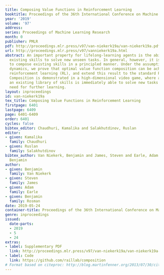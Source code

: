 ```yaml
---
title: Composing Value Functions in Reinforcement Learning
booktitle: Proceedings of the 36th International Conference on Machine Learning
year: '2019'
volume: '97'
address: 
series: Proceedings of Machine Learning Research
month: 0
publisher: PMLR
pdf: http://proceedings.mlr.press/v97/van-niekerk19a/van-niekerk19a.pdf
url: http://proceedings.mlr.press/v97/vanniekerk19a.html
abstract: An important property for lifelong-learning agents is the ability to combine
  existing skills to solve new unseen tasks. In general, however, it is unclear how
  to compose existing skills in a principled manner. Under the assumption of deterministic
  dynamics, we prove that optimal value function composition can be achieved in entropy-regularised
  reinforcement learning (RL), and extend this result to the standard RL setting.
  Composition is demonstrated in a high-dimensional video game, where an agent with
  an existing library of skills is immediately able to solve new tasks without the
  need for further learning.
layout: inproceedings
id: van-niekerk19a
tex_title: Composing Value Functions in Reinforcement Learning
firstpage: 6401
lastpage: 6409
page: 6401-6409
order: 6401
cycles: false
bibtex_editor: Chaudhuri, Kamalika and Salakhutdinov, Ruslan
editor:
- given: Kamalika
  family: Chaudhuri
- given: Ruslan
  family: Salakhutdinov
bibtex_author: Van Niekerk, Benjamin and James, Steven and Earle, Adam and Rosman,
  Benjamin
author:
- given: Benjamin
  family: Van Niekerk
- given: Steven
  family: James
- given: Adam
  family: Earle
- given: Benjamin
  family: Rosman
date: 2019-05-24
container-title: Proceedings of the 36th International Conference on Machine Learning
genre: inproceedings
issued:
  date-parts:
  - 2019
  - 5
  - 24
extras:
- label: Supplementary PDF
  link: http://proceedings.mlr.press/v97/van-niekerk19a/van-niekerk19a-supp.pdf
- label: Code
  link: https://github.com/raillab/composition
# Format based on citeproc: http://blog.martinfenner.org/2013/07/30/citeproc-yaml-for-bibliographies/
---
```


